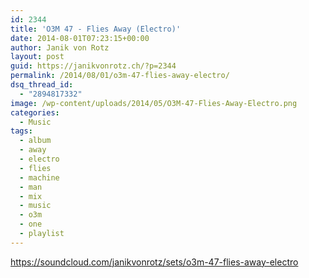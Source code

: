 ```yaml
---
id: 2344
title: 'O3M 47 - Flies Away (Electro)'
date: 2014-08-01T07:23:15+00:00
author: Janik von Rotz
layout: post
guid: https://janikvonrotz.ch/?p=2344
permalink: /2014/08/01/o3m-47-flies-away-electro/
dsq_thread_id:
  - "2894817332"
image: /wp-content/uploads/2014/05/O3M-47-Flies-Away-Electro.png
categories:
  - Music
tags:
  - album
  - away
  - electro
  - flies
  - machine
  - man
  - mix
  - music
  - o3m
  - one
  - playlist
---
```

https://soundcloud.com/janikvonrotz/sets/o3m-47-flies-away-electro